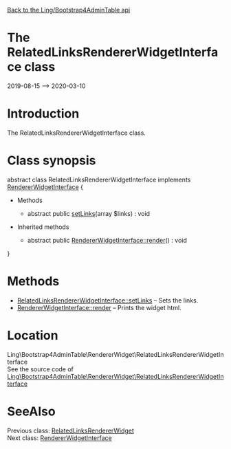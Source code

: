 [Back to the Ling/Bootstrap4AdminTable api](https://github.com/lingtalfi/Bootstrap4AdminTable/blob/master/doc/api/Ling/Bootstrap4AdminTable.md)



The RelatedLinksRendererWidgetInterface class
================
2019-08-15 --> 2020-03-10






Introduction
============

The RelatedLinksRendererWidgetInterface class.



Class synopsis
==============


abstract class <span class="pl-k">RelatedLinksRendererWidgetInterface</span> implements [RendererWidgetInterface](https://github.com/lingtalfi/Bootstrap4AdminTable/blob/master/doc/api/Ling/Bootstrap4AdminTable/RendererWidget/RendererWidgetInterface.md) {

- Methods
    - abstract public [setLinks](https://github.com/lingtalfi/Bootstrap4AdminTable/blob/master/doc/api/Ling/Bootstrap4AdminTable/RendererWidget/RelatedLinksRendererWidgetInterface/setLinks.md)(array $links) : void

- Inherited methods
    - abstract public [RendererWidgetInterface::render](https://github.com/lingtalfi/Bootstrap4AdminTable/blob/master/doc/api/Ling/Bootstrap4AdminTable/RendererWidget/RendererWidgetInterface/render.md)() : void

}






Methods
==============

- [RelatedLinksRendererWidgetInterface::setLinks](https://github.com/lingtalfi/Bootstrap4AdminTable/blob/master/doc/api/Ling/Bootstrap4AdminTable/RendererWidget/RelatedLinksRendererWidgetInterface/setLinks.md) &ndash; Sets the links.
- [RendererWidgetInterface::render](https://github.com/lingtalfi/Bootstrap4AdminTable/blob/master/doc/api/Ling/Bootstrap4AdminTable/RendererWidget/RendererWidgetInterface/render.md) &ndash; Prints the widget html.





Location
=============
Ling\Bootstrap4AdminTable\RendererWidget\RelatedLinksRendererWidgetInterface<br>
See the source code of [Ling\Bootstrap4AdminTable\RendererWidget\RelatedLinksRendererWidgetInterface](https://github.com/lingtalfi/Bootstrap4AdminTable/blob/master/RendererWidget/RelatedLinksRendererWidgetInterface.php)



SeeAlso
==============
Previous class: [RelatedLinksRendererWidget](https://github.com/lingtalfi/Bootstrap4AdminTable/blob/master/doc/api/Ling/Bootstrap4AdminTable/RendererWidget/RelatedLinksRendererWidget.md)<br>Next class: [RendererWidgetInterface](https://github.com/lingtalfi/Bootstrap4AdminTable/blob/master/doc/api/Ling/Bootstrap4AdminTable/RendererWidget/RendererWidgetInterface.md)<br>
